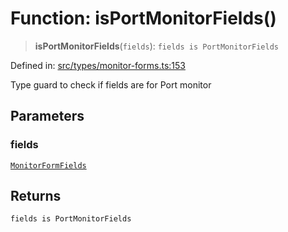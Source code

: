 # Function: isPortMonitorFields()

> **isPortMonitorFields**(`fields`): `fields is PortMonitorFields`

Defined in: [src/types/monitor-forms.ts:153](https://github.com/Nick2bad4u/Uptime-Watcher/blob/3cce0c3b352c8390536ca3c7399ece50a05faf18/src/types/monitor-forms.ts#L153)

Type guard to check if fields are for Port monitor

## Parameters

### fields

[`MonitorFormFields`](../type-aliases/MonitorFormFields.md)

## Returns

`fields is PortMonitorFields`
